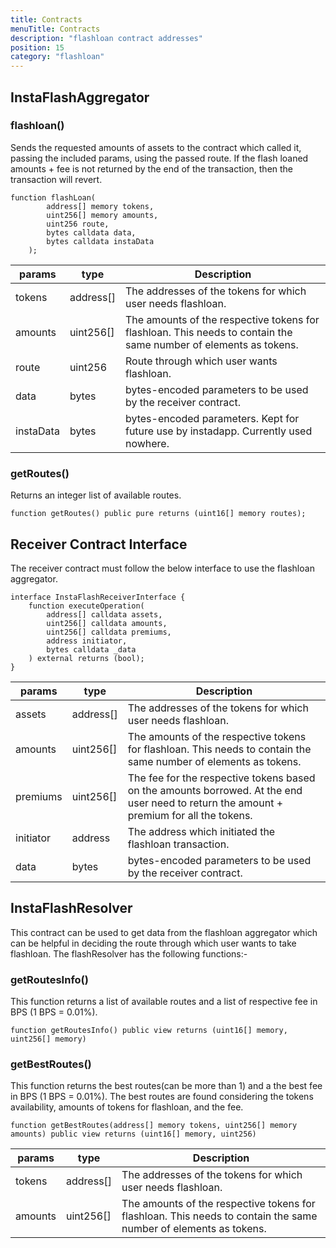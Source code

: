 ```yaml
---
title: Contracts
menuTitle: Contracts
description: "flashloan contract addresses"
position: 15
category: "flashloan"
---
```



## InstaFlashAggregator 

### flashloan()
Sends the requested amounts of assets to the contract which called it, passing the included params, using the passed route.
If the flash loaned amounts + fee is not returned by the end of the transaction, then the transaction will revert.
```solidity
function flashLoan(	
        address[] memory tokens,	
        uint256[] memory amounts,
        uint256 route,
        bytes calldata data,
        bytes calldata instaData
    );
```

| params | type | Description | 
| ------ | ---- | ----------- | 
| tokens | address[] | The addresses of the tokens for which user needs flashloan.|
| amounts | uint256[] | The amounts of the respective tokens for flashloan. This needs to contain the same number of elements as tokens.|
| route | uint256 | Route through which user wants flashloan.|
| data | bytes | bytes-encoded parameters to be used by the receiver contract.|
| instaData | bytes | bytes-encoded parameters. Kept for future use by instadapp. Currently used nowhere.|

### getRoutes()

Returns an integer list of available routes.
```solidity
function getRoutes() public pure returns (uint16[] memory routes);
```

## Receiver Contract Interface

The receiver contract must follow the below interface to use the flashloan aggregator.

```solidity
interface InstaFlashReceiverInterface {
    function executeOperation(
        address[] calldata assets,
        uint256[] calldata amounts,
        uint256[] calldata premiums,
        address initiator,
        bytes calldata _data
    ) external returns (bool);
}
```

| params | type | Description | 
| ------ | ---- | ----------- | 
| assets | address[] | The addresses of the tokens for which user needs flashloan.|
| amounts | uint256[] | The amounts of the respective tokens for flashloan. This needs to contain the same number of elements as tokens.|
| premiums | uint256[] | The fee for the respective tokens based on the amounts borrowed. At the end user need to return the amount + premium for all the tokens.|
| initiator | address | The address which initiated the flashloan transaction.|
| data | bytes | bytes-encoded parameters to be used by the receiver contract.|

## InstaFlashResolver

This contract can be used to get data from the flashloan aggregator which can be helpful in deciding the route through which user wants to take flashloan. The flashResolver has the following functions:-

### getRoutesInfo()

This function returns a list of available routes and a list of respective fee in BPS (1 BPS = 0.01%).

```solidity
function getRoutesInfo() public view returns (uint16[] memory, uint256[] memory)
```

### getBestRoutes()

This function returns the best routes(can be more than 1) and a the best fee in BPS (1 BPS = 0.01%). The best routes are found considering the tokens availability, amounts of tokens for flashloan, and the fee.

```solidity
function getBestRoutes(address[] memory tokens, uint256[] memory amounts) public view returns (uint16[] memory, uint256)
```

| params | type | Description | 
| ------ | ---- | ----------- | 
| tokens | address[] | The addresses of the tokens for which user needs flashloan.|
| amounts | uint256[] | The amounts of the respective tokens for flashloan. This needs to contain the same number of elements as tokens.|
